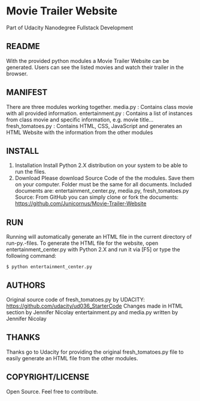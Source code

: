 # Movie Trailer Website
Part of Udacity Nanodegree Fullstack Development

## README

With the provided python modules a Movie Trailer Website can be generated.
Users can see the listed movies and watch their trailer in the browser.

## MANIFEST

There are three modules working together.
    media.py : Contains class movie with all provided information.
    entertainment.py : Contains a list of instances from class movie and specific information, e.g. movie title...
    fresh_tomatoes.py : Contains HTML, CSS, JavaScript and generates an HTML Website with the information from the other modules

## INSTALL

1. Installation
Install Python 2.X distribution on your system to be able to run the files.
2. Download
Please download Source Code of the the modules.
Save them on your computer. Folder must be the same for all documents.
Included documents are: entertainment_center.py, media.py, fresh_tomatoes.py
Source: From GitHub you can simply clone or fork the documents: https://github.com/Junicornus/Movie-Trailer-Website

## RUN

Running will automatically generate an HTML file in the current directory of run-py.-files.
To generate the HTML file for the website, open entertainment_center.py with Python 2.X and run it via [F5]
or type the following command:

    $ python entertainment_center.py
   
## AUTHORS

Original source code of fresh_tomatoes.py by UDACITY: https://github.com/udacity/ud036_StarterCode
Changes made in HTML section by Jennifer Nicolay
entertainment.py and media.py written by Jennifer Nicolay

## THANKS

Thanks go to Udacity for providing the original fresh_tomatoes.py file to easily generate an HTML file from the other modules.

## COPYRIGHT/LICENSE

Open Source. Feel free to contribute.
